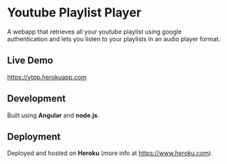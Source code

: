 # Youtube Playlist Player

A webapp that retrieves all your youtube playlist using google authentication and lets you listen to your playlists in an audio player format.

## Live Demo

https://ytpp.herokuapp.com

## Development

Built using **Angular** and **node.js**.

## Deployment

Deployed and hosted on **Heroku** (more info at https://www.heroku.com).
